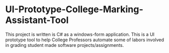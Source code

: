 # UI-Prototype-College-Marking-Assistant-Tool
This project is written is C# as a windows-form application. This is a UI prototype tool to help College Professors automate some of labors involved in grading student made software projects/assignments.

